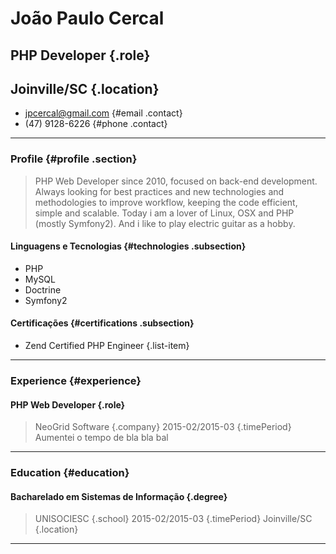 # João Paulo Cercal

## PHP Developer                            {.role}
## Joinville/SC                             {.location}

- [jpcercal@gmail.com](jpcercal@gmail.com)  {#email .contact}
- (47) 9128-6226                            {#phone .contact}

------

### Profile                                 {#profile .section}

> PHP Web Developer since 2010, focused on back-end development.
> Always looking for best practices and new technologies and methodologies to improve workflow, keeping the code efficient, simple and scalable.
> Today i am a lover of Linux, OSX and PHP (mostly Symfony2). And i like to play electric guitar as a hobby.

#### Linguagens e Tecnologias               {#technologies .subsection}

- PHP
- MySQL
- Doctrine
- Symfony2

#### Certificações                          {#certifications .subsection}

- Zend Certified PHP Engineer  {.list-item}

------

### Experience                              {#experience}

#### PHP Web Developer                      {.role}

> NeoGrid Software                          {.company}
> 2015-02/2015-03                           {.timePeriod}
> Aumentei o tempo de bla bla bal

------

### Education                               {#education}

#### Bacharelado em Sistemas de Informação  {.degree}

> UNISOCIESC                                {.school}
> 2015-02/2015-03                           {.timePeriod}
> Joinville/SC                              {.location}

------
